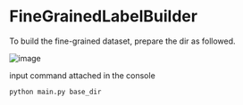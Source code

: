# FineGrainedLabelBuilder

To build the fine-grained dataset, prepare the dir as followed.

![image](https://user-images.githubusercontent.com/48676611/138624221-a95830f5-68a3-4e81-aee4-8a8e72eaac48.png)

input command attached in the console

`python main.py base_dir`


